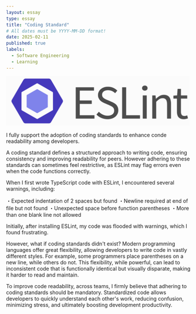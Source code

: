 ```yaml
---
layout: essay
type: essay
title: "Coding Standard"
# All dates must be YYYY-MM-DD format!
date: 2025-02-11
published: true
labels:
  - Software Engineering
  - Learning
---
```


<img width="500px" class="rounded float-start pe-4" src="../img/ESLint.png">

I fully support the adoption of coding standards to enhance conde readability among developers.

A coding standard defines a structured approach to writing code, ensuring consistency and improving readability for peers. However adhering to these standards can sometimes feel restrictive, as ESLint may flag errors even when the code functions correctly.

When I first wrote TypeScript code with ESLint, I encountered several warnings, including: 

・Expected indentation of 2 spaces but found
・Newline required at end of file but not found
・Unexpected space before function parentheses
・More than one blank line not allowed

Initially, after installing ESLint, my code was flooded with warnings, which I found frustrating.

However, what if coding standards didn't exist? Modern programming languages offer great flexibility, allowing developers to write code in vastly different styles. For example, some programmers place parentheses on a new line, while others do not. This flexibility, while powerful, can lead to inconsistent code that is functionally identical but visually disparate, making it harder to read and maintain.

To improve code readability, across teams, I firmly believe that adhering to coding standards should be mandatory. Standardized code allows developers to quickly understand each other's work, reducing confusion, minimizing stress, and ultimately boosting development productivity.
